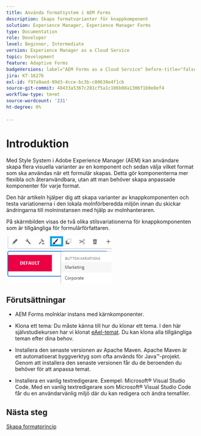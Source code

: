 ```yaml
---
title: Använda formatsystem i AEM Forms
description: Skapa formatvarianter för knappkomponent
solution: Experience Manager, Experience Manager Forms
type: Documentation
role: Developer
level: Beginner, Intermediate
version: Experience Manager as a Cloud Service
topic: Development
feature: Adaptive Forms
badgeVersions: label="AEM Forms as a Cloud Service" before-title="false"
jira: KT-16276
exl-id: f97a9aed-99d3-4cce-bc3b-c80638e4f1cb
source-git-commit: 48433a5367c281cf5a1c106b08a1306f1b0e8ef4
workflow-type: tm+mt
source-wordcount: '231'
ht-degree: 0%

---
```


# Introduktion

Med Style System i Adobe Experience Manager (AEM) kan användare skapa flera visuella varianter av en komponent och sedan välja vilket format som ska användas när ett formulär skapas. Detta gör komponenterna mer flexibla och återanvändbara, utan att man behöver skapa anpassade komponenter för varje format.

Den här artikeln hjälper dig att skapa varianter av knappkomponenten och testa variationerna i den lokala molnförberedda miljön innan du skickar ändringarna till molninstansen med hjälp av molnhanteraren.

På skärmbilden visas de två olika stilsvariationerna för knappkomponenten som är tillgängliga för formulärförfattaren.


![button-variations](assets/button-variations.png)

## Förutsättningar

* AEM Forms molnklar instans med kärnkomponenter.
* Klona ett tema: Du måste känna till hur du klonar ett tema. I den här självstudiekursen har vi klonat [eAel-temat](https://github.com/adobe/aem-forms-theme-easel). Du kan klona alla tillgängliga teman efter dina behov.

* Installera den senaste versionen av Apache Maven. Apache Maven är ett automatiserat byggverktyg som ofta används för Java™-projekt. Genom att installera den senaste versionen får du de beroenden du behöver för att anpassa temat.
* Installera en vanlig textredigerare. Exempel: Microsoft® Visual Studio Code. Med en vanlig textredigerare som Microsoft® Visual Studio Code får du en användarvänlig miljö där du kan redigera och ändra temafiler.



## Nästa steg

[Skapa formatprincip](./style-policy.md)

